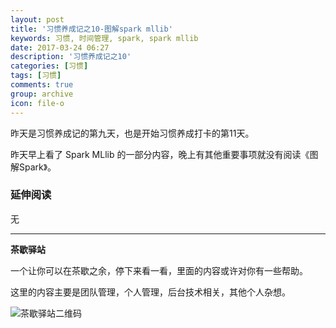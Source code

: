 ```yaml
---
layout: post
title: '习惯养成记之10-图解spark mllib'
keywords: 习惯, 时间管理, spark, spark mllib
date: 2017-03-24 06:27
description: '习惯养成记之10'
categories: [习惯]
tags: [习惯]
comments: true
group: archive
icon: file-o
---
```


昨天是习惯养成记的第九天，也是开始习惯养成打卡的第11天。

<!-- more -->

昨天早上看了 Spark MLlib 的一部分内容，晚上有其他重要事项就没有阅读《图解Spark》。

### 延伸阅读 ###

无

----

**茶歇驿站**

一个让你可以在茶歇之余，停下来看一看，里面的内容或许对你有一些帮助。

这里的内容主要是团队管理，个人管理，后台技术相关，其他个人杂想。

![茶歇驿站二维码](http://ww4.sinaimg.cn/large/824dcde4gw1f358o5j022j20by0bywf8.jpg)
